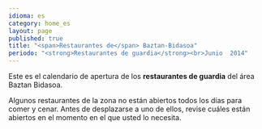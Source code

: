 ```yaml
---
idioma: es
category: home_es
layout: page
published: true
title: "<span>Restaurantes de</span> Baztan-Bidasoa"
periodo: "<strong>Restaurantes de guardia</strong><br>Junio  2014"
---
```


Este es  el calendario de apertura de los <strong>restaurantes de guardia</strong> del área Baztan Bidasoa.

Algunos restaurantes de la zona no están abiertos todos los días para comer y cenar. Antes de desplazarse a uno de ellos, revise cuáles están abiertos en el momento en el que usted lo necesita.